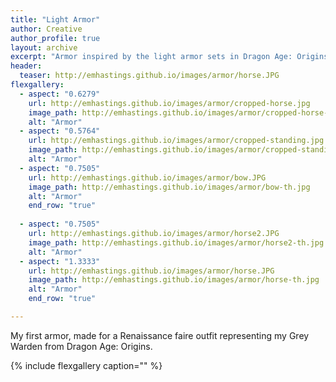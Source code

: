 ```yaml
---
title: "Light Armor"
author: Creative
author_profile: true
layout: archive
excerpt: "Armor inspired by the light armor sets in Dragon Age: Origins."
header:
  teaser: http://emhastings.github.io/images/armor/horse.JPG
flexgallery:
  - aspect: "0.6279"
    url: http://emhastings.github.io/images/armor/cropped-horse.jpg
    image_path: http://emhastings.github.io/images/armor/cropped-horse-th.jpg
    alt: "Armor"  
  - aspect: "0.5764"
    url: http://emhastings.github.io/images/armor/cropped-standing.jpg
    image_path: http://emhastings.github.io/images/armor/cropped-standing-th.jpg
    alt: "Armor"  
  - aspect: "0.7505"
    url: http://emhastings.github.io/images/armor/bow.JPG
    image_path: http://emhastings.github.io/images/armor/bow-th.jpg
    alt: "Armor"     
    end_row: "true"
    
  - aspect: "0.7505"
    url: http://emhastings.github.io/images/armor/horse2.JPG
    image_path: http://emhastings.github.io/images/armor/horse2-th.jpg
    alt: "Armor"  
  - aspect: "1.3333"
    url: http://emhastings.github.io/images/armor/horse.JPG
    image_path: http://emhastings.github.io/images/armor/horse-th.jpg
    alt: "Armor"  
    end_row: "true"

---
```


My first armor, made for a Renaissance faire outfit representing my Grey Warden from Dragon Age: Origins.

{% include flexgallery caption="" %}


